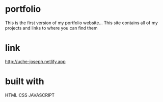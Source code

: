 # portfolio
This is the first version of my portfolio website... 
This site contains all of my projects and links to where you can find them

# link
 http://uche-joseph.netlify.app

# built with
 HTML
 CSS
 JAVASCRIPT
